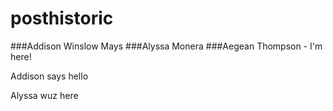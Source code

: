 # posthistoric

###Addison Winslow Mays
###Alyssa Monera
###Aegean Thompson - I'm here!


Addison says hello

Alyssa wuz here
